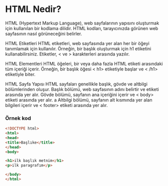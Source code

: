<h1>HTML Nedir?</h1>

HTML (Hypertext Markup Language), web sayfalarının yapısını oluşturmak için kullanılan bir kodlama dilidir. HTML kodları, tarayıcınızda görünen web sayfasının nasıl görüneceğini belirler.

HTML Etiketleri
HTML etiketleri, web sayfasında yer alan her bir öğeyi tanımlamak için kullanılır. 
Örneğin, bir başlık oluşturmak için h1 etiketini kullanabilirsiniz. 
Etiketler, < ve > karakterleri arasında yazılır.

HTML Elementleri
HTML öğeleri, bir veya daha fazla HTML etiketi arasındaki tüm içeriği içerir. Örneğin, bir başlık öğesi <&nbsp;h1> etiketiyle başlar ve <&nbsp;/h1> etiketiyle biter.

HTML Sayfa Yapısı
HTML sayfaları genellikle başlık, gövde ve altbilgi bölümlerinden oluşur. Başlık bölümü, web sayfasının adını belirtir ve <head> etiketi arasında yer alır. 
Gövde bölümü, sayfanın ana içeriğini içerir ve <&nbsp;body> etiketi arasında yer alır. a
Altbilgi bölümü, sayfanın alt kısmında yer alan bilgileri içerir ve <&nbsp;footer> etiketi arasında yer alır.

  <h3>Örnek kod</h3>
  
```html
<!DOCTYPE html>
<html>
<head>
<title>Başlıke</title>
</head>
<body>

<h1>ilk başlık metnim</h1>
<p>ilk paragrafım</p>

</body>
</html>
```
